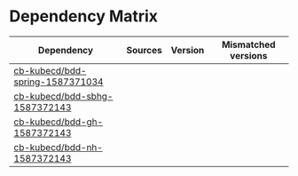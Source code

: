 # Dependency Matrix

Dependency | Sources | Version | Mismatched versions
---------- | ------- | ------- | -------------------
[cb-kubecd/bdd-spring-1587371034](https://github.com/cb-kubecd/bdd-spring-1587371034.git) |  | []() | 
[cb-kubecd/bdd-sbhg-1587372143](https://github.com/cb-kubecd/bdd-sbhg-1587372143.git) |  | []() | 
[cb-kubecd/bdd-gh-1587372143](https://github.com/cb-kubecd/bdd-gh-1587372143.git) |  | []() | 
[cb-kubecd/bdd-nh-1587372143](https://github.com/cb-kubecd/bdd-nh-1587372143.git) |  | []() | 
